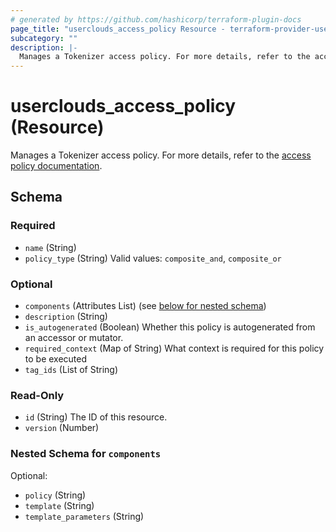 ```yaml
---
# generated by https://github.com/hashicorp/terraform-plugin-docs
page_title: "userclouds_access_policy Resource - terraform-provider-userclouds"
subcategory: ""
description: |-
  Manages a Tokenizer access policy. For more details, refer to the access policy documentation https://docs.userclouds.com/docs/token-access-policies.
---
```


# userclouds_access_policy (Resource)

Manages a Tokenizer access policy. For more details, refer to the [access policy documentation](https://docs.userclouds.com/docs/token-access-policies).



<!-- schema generated by tfplugindocs -->
## Schema

### Required

- `name` (String)
- `policy_type` (String) Valid values: `composite_and`, `composite_or`

### Optional

- `components` (Attributes List) (see [below for nested schema](#nestedatt--components))
- `description` (String)
- `is_autogenerated` (Boolean) Whether this policy is autogenerated from an accessor or mutator.
- `required_context` (Map of String) What context is required for this policy to be executed
- `tag_ids` (List of String)

### Read-Only

- `id` (String) The ID of this resource.
- `version` (Number)

<a id="nestedatt--components"></a>
### Nested Schema for `components`

Optional:

- `policy` (String)
- `template` (String)
- `template_parameters` (String)
